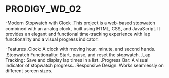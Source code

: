# PRODIGY_WD_02

-Modern Stopwatch with Clock
.This project is a web-based stopwatch combined with an analog clock, built using HTML, CSS, and JavaScript. It provides an elegant and functional time-tracking experience with lap functionality and a visual progress indicator.

-Features
.Clock: A  clock with moving hour, minute, and second hands.
.Stopwatch Functionality: Start, pause, and reset the stopwatch.
.Lap Tracking: Save and display lap times in a list.
.Progress Bar: A visual indicator of stopwatch progress.
.Responsive Design: Works seamlessly on different screen sizes.
